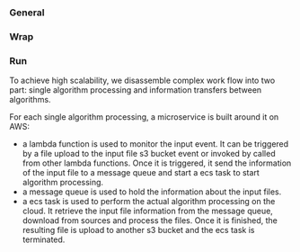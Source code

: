 ### General

### Wrap



### Run
To achieve high scalability, we disassemble complex work flow into two part: single algorithm processing and information transfers between algorithms.


For each single algorithm processing, a microservice is built around it on AWS:
- a lambda function is used to monitor the input event. It can be triggered by a file upload to the input file s3 bucket event or invoked by called from other lambda functions. Once it is triggered, it send the information of the input file to a message queue and start a ecs task to start algorithm processing.
- a message queue is used to hold the information about the input files.
- a ecs task is used to perform the actual algorithm processing on the cloud. It retrieve the input file information from the message queue, download from sources and process the files. Once it is finished, the resulting file is upload to another s3 bucket and the ecs task is terminated.

